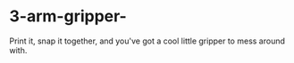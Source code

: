 # 3-arm-gripper-
Print it, snap it together, and you've got a cool little gripper to mess around with.
